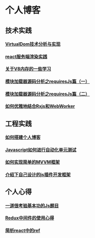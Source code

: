 # 个人博客

## 技术实践

#### [VirtualDom技术分析与实现](https://github.com/lsa2127291/blog/issues/1)
#### [react服务端渲染实践](https://github.com/lsa2127291/blog/issues/6)
#### [关于V8内存的一些学习](https://github.com/lsa2127291/blog/issues/4)
#### [模块加载器源码分析之requiresJs篇（一）](https://github.com/lsa2127291/blog/issues/9)
#### [模块加载器源码分析之requiresJs篇（二）](https://github.com/lsa2127291/blog/issues/10)
#### [如何优雅地结合Rxjs和WebWorker](https://github.com/lsa2127291/blog/issues/14)

## 工程实践

#### [如何搭建个人博客](https://github.com/lsa2127291/blog/issues/2)
#### [Javascript如何进行自动化单元测试](https://github.com/lsa2127291/blog/issues/5)
#### [如何实现简单的MVVM框架](https://github.com/lsa2127291/blog/issues/8)
#### [介绍下自己设计的js插件开发框架](https://github.com/lsa2127291/blog/issues/3)

## 个人心得

#### [一道很考验基本功的Js题目](https://github.com/lsa2127291/blog/issues/11)
#### [Redux中间件的使用心得](https://github.com/lsa2127291/blog/issues/13)
#### [简析react中的ref](https://github.com/lsa2127291/blog/issues/12)
